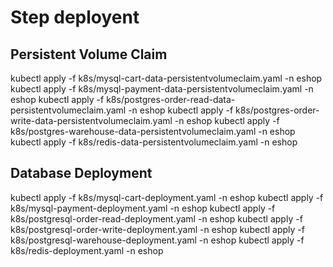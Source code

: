 # Step deployent

## Persistent Volume Claim
kubectl apply -f k8s/mysql-cart-data-persistentvolumeclaim.yaml -n eshop
kubectl apply -f k8s/mysql-payment-data-persistentvolumeclaim.yaml -n eshop
kubectl apply -f k8s/postgres-order-read-data-persistentvolumeclaim.yaml -n eshop
kubectl apply -f k8s/postgres-order-write-data-persistentvolumeclaim.yaml -n eshop
kubectl apply -f k8s/postgres-warehouse-data-persistentvolumeclaim.yaml -n eshop
kubectl apply -f k8s/redis-data-persistentvolumeclaim.yaml -n eshop

## Database Deployment
kubectl apply -f k8s/mysql-cart-deployment.yaml -n eshop
kubectl apply -f k8s/mysql-payment-deployment.yaml -n eshop
kubectl apply -f k8s/postgresql-order-read-deployment.yaml -n eshop
kubectl apply -f k8s/postgresql-order-write-deployment.yaml -n eshop
kubectl apply -f k8s/postgresql-warehouse-deployment.yaml -n eshop
kubectl apply -f k8s/redis-deployment.yaml -n eshop